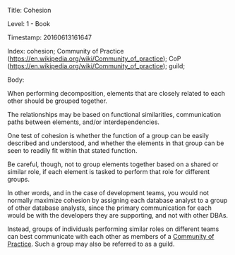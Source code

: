 Title:  Cohesion

Level:  1 - Book

Timestamp: 20160613161647

Index:  cohesion; Community of Practice (https://en.wikipedia.org/wiki/Community_of_practice); CoP (https://en.wikipedia.org/wiki/Community_of_practice); guild; 

Body:

When performing decomposition, elements that are closely related to each other should be grouped together.

The relationships may be based on functional similarities, communication paths between elements, and/or interdependencies.

One test of cohesion is whether the function of a group can be easily described and understood, and whether the elements in that group can be seen to readily fit within that stated function.

Be careful, though, not to group elements together based on a shared or similar role, if each element is tasked to perform that role for different groups.

In other words, and in the case of development teams, you would not normally maximize cohesion by assigning each database analyst to a group of other database analysts, since the primary communication for each would be with the developers they are supporting, and not with other DBAs.

Instead, groups of individuals performing similar roles on different teams can best communicate with each other as members of a <a href="https://en.wikipedia.org/wiki/Community_of_practice" class="reflink" target="ref">Community of Practice</a>. Such a group may also be referred to as a guild.
